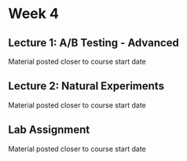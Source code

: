 # Week 4

## Lecture 1: A/B Testing - Advanced

Material posted closer to course start date

## Lecture 2: Natural Experiments

Material posted closer to course start date

## Lab Assignment

Material posted closer to course start date